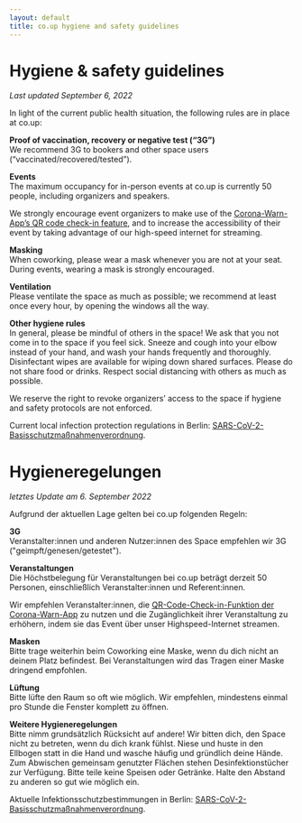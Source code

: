 ```yaml
---
layout: default
title: co.up hygiene and safety guidelines
---
```


<h1>
  Hygiene & safety guidelines
</h1>

_Last updated September 6, 2022_

In light of the current public health situation, the following rules are in place at co.up:

**Proof of vaccination, recovery or negative test (“3G”)**<br/>
We recommend 3G to bookers and other space users (“vaccinated/recovered/tested”).

**Events**<br/>
The maximum occupancy for in-person events at co.up is currently 50 people, including organizers and speakers.

We strongly encourage event organizers to make use of the [Corona-Warn-App’s QR code check-in feature](https://www.coronawarn.app/en/eventregistration/), and to increase the accessibility of their event by taking advantage of our high-speed internet for streaming.

**Masking**<br/>
When coworking, please wear a mask whenever you are not at your seat.
During events, wearing a mask is strongly encouraged.

**Ventilation**<br/>
Please ventilate the space as much as possible; we recommend at least once every hour, by opening the windows all the way.

**Other hygiene rules**<br/>
In general, please be mindful of others in the space! We ask that you not come in to the space if you feel sick. Sneeze and cough into your elbow instead of your hand, and wash your hands frequently and thoroughly. Disinfectant wipes are available for wiping down shared surfaces. Please do not share food or drinks. Respect social distancing with others as much as possible.

We reserve the right to revoke organizers’ access to the space if hygiene and safety protocols are not enforced.

Current local infection protection regulations in Berlin: [SARS-CoV-2-Basisschutzmaßnahmenverordnung](https://www.berlin.de/corona/massnahmen/verordnung/).

<h1>
  Hygieneregelungen
</h1>

_letztes Update am 6. September 2022_

Aufgrund der aktuellen Lage gelten bei co.up folgenden Regeln:

**3G**</br>
Veranstalter:innen und anderen Nutzer:innen des Space empfehlen wir 3G ("geimpft/genesen/getestet").

**Veranstaltungen**</br>
Die Höchstbelegung für Veranstaltungen bei co.up beträgt derzeit 50 Personen, einschließlich Veranstalter:innen und Referent:innen.

Wir empfehlen Veranstalter:innen, die [QR-Code-Check-in-Funktion der Corona-Warn-App](https://www.coronawarn.app/en/eventregistration/) zu nutzen und die Zugänglichkeit ihrer Veranstaltung zu erhöhern, indem sie das Event über unser Highspeed-Internet streamen.

**Masken**</br>
Bitte trage weiterhin beim Coworking eine Maske, wenn du dich nicht an deinem Platz befindest.
Bei Veranstaltungen wird das Tragen einer Maske dringend empfohlen.

**Lüftung**</br>
Bitte lüfte den Raum so oft wie möglich. Wir empfehlen, mindestens einmal pro Stunde die Fenster komplett zu öffnen.

**Weitere Hygieneregelungen**</br>
Bitte nimm grundsätzlich Rücksicht auf andere! Wir bitten dich, den Space nicht zu betreten, wenn du dich krank fühlst. Niese und huste in den Ellbogen statt in die Hand und wasche häufig und gründlich deine Hände. Zum Abwischen gemeinsam genutzter Flächen stehen Desinfektionstücher zur Verfügung. Bitte teile keine Speisen oder Getränke. Halte den Abstand zu anderen so gut wie möglich ein.

Aktuelle Infektionsschutzbestimmungen in Berlin: [SARS-CoV-2-Basisschutzmaßnahmenverordnung](https://www.berlin.de/corona/massnahmen/verordnung/).
